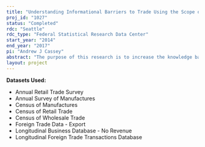 ```yaml
---
title: "Understanding Informational Barriers to Trade Using the Scope of Exported Products and U.S. State Exporting Promotion Programs"
proj_id: "1027"
status: "Completed"
rdc: "Seattle"
rdc_type: "Federal Statistical Research Data Center"
start_year: "2014"
end_year: "2017"
pi: "Andrew J Cassey"
abstract: "The purpose of this research is to increase the knowledge base of the Census Bureau with respect to the impact of informational barriers on firms involved in international trade.  The objectives are to compile a measure of origin of movement state export scope, create a measure of state export scope based on the location of the exporting agent relative to the state production scope, and conduct regression analysis relating export promotion, the information required to make an informed purchase, and both state export scopes relative to production scope.  This will improve the understanding of the export patterns of the United States."
layout: project
---
```


**Datasets Used:**

  - Annual Retail Trade Survey 
  - Annual Survey of Manufactures 
  - Census of Manufactures 
  - Census of Retail Trade 
  - Census of Wholesale Trade 
  - Foreign Trade Data - Export 
  - Longitudinal Business Database - No Revenue 
  - Longitudinal Foreign Trade Transactions Database 

